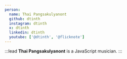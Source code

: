 ```yaml
---
person:
  name: Thai Pangsakulyanont
  github: dtinth
  instagram: dtinth
  x: dtinth
  linkedin: dtinth
  youtube: ['@dtinth', '@flicknote']
---
```


:::lead
**Thai Pangsakulyanont** is a JavaScript musician.
:::